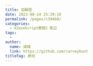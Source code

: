 ```yaml
---
title: 加解密
date: 2023-08-24 15:39:19
permalink: /pages/c394b0/
categories:
  - 《JavaScript教程》笔记
tags:
  - 
author: 
  name: 诚城
  link: https://github.com/carveybunt
titleTag: 原创
---
```


